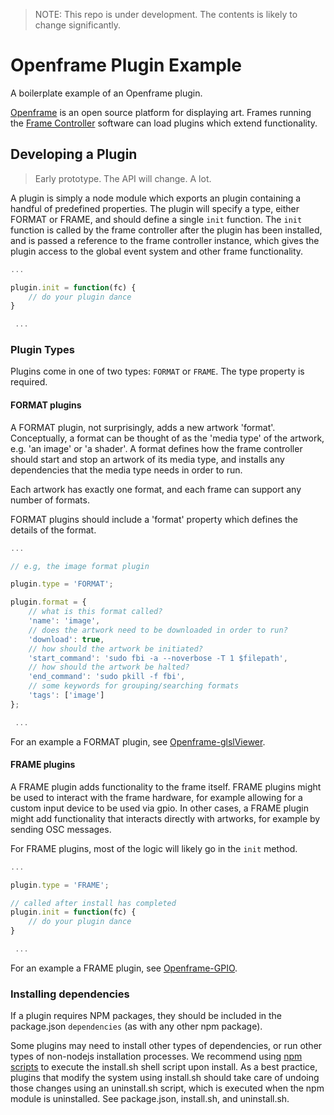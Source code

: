 > NOTE: This repo is under development. The contents is likely to change significantly.

# Openframe Plugin Example

A boilerplate example of an Openframe plugin.

[Openframe](http://openframe.io) is an open source platform for displaying art. Frames running the [Frame Controller](https://github.com/OpenframeProject/Openframe-FrameController) software can load plugins which extend functionality.

## Developing a Plugin

> Early prototype. The API will change. A lot.

A plugin is simply a node module which exports an plugin containing a handful of predefined properties.
The plugin will specify a type, either FORMAT or FRAME, and should define a single `init` function. The `init` function is called by the frame controller after the plugin has been installed, and is passed a reference to the frame controller instance, which gives the plugin access to the global event system and other frame functionality.

```javascript
...

plugin.init = function(fc) {
    // do your plugin dance
}

 ...
```

### Plugin Types

Plugins come in one of two types: `FORMAT` or `FRAME`. The type property is required.

#### FORMAT plugins

A FORMAT plugin, not surprisingly, adds a new artwork 'format'. Conceptually, a format can be thought of as the 'media type' of the artwork, e.g. 'an image' or 'a shader'. A format defines how the frame controller should start and stop an artwork of its media type, and installs any dependencies that the media type needs in order to run. 

Each artwork has exactly one format, and each frame can support any number of formats.

FORMAT plugins should include a 'format' property which defines the details of the format.

```javascript
...

// e.g, the image format plugin

plugin.type = 'FORMAT';

plugin.format = {
    // what is this format called?
    'name': 'image',
    // does the artwork need to be downloaded in order to run?
    'download': true,
    // how should the artwork be initiated?
    'start_command': 'sudo fbi -a --noverbose -T 1 $filepath',
    // how should the artwork be halted?
    'end_command': 'sudo pkill -f fbi',
    // some keywords for grouping/searching formats
    'tags': ['image']
};

 ...
```

For an example a FORMAT plugin, see [Openframe-glslViewer](https://github.com/OpenframeProject/Openframe-glslViewer).

#### FRAME plugins

A FRAME plugin adds functionality to the frame itself. FRAME plugins might be used to interact with the frame hardware, for example allowing for a custom input device to be used via gpio. In other cases, a FRAME plugin might add functionality that interacts directly with artworks, for example by sending OSC messages.

For FRAME plugins, most of the logic will likely go in the `init` method.

```javascript
...

plugin.type = 'FRAME';

// called after install has completed
plugin.init = function(fc) {
    // do your plugin dance
}

 ...
```

For an example a FRAME plugin, see [Openframe-GPIO](https://github.com/OpenframeProject/Openframe-GPIO).

### Installing dependencies

If a plugin requires NPM packages, they should be included in the package.json `dependencies` (as with any other npm package).

Some plugins may need to install other types of dependencies, or run other types of non-nodejs installation processes. We recommend using [npm scripts](https://docs.npmjs.com/misc/scripts) to execute the install.sh shell script upon install. As a best practice, plugins that modify the system using install.sh should take care of undoing those changes using an uninstall.sh script, which is executed when the npm module is uninstalled. See package.json, install.sh, and uninstall.sh.
